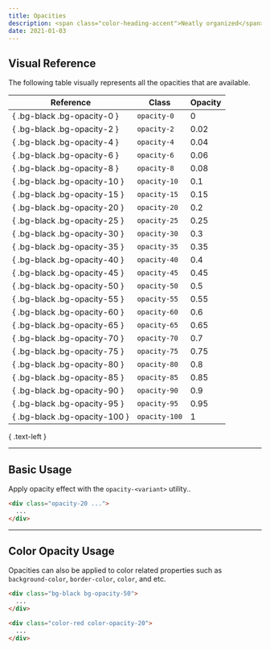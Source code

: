 ```yaml
---
title: Opacities
description: <span class="color-heading-accent">Neatly organized</span> visual <br class="hidden sm.inline">reference for all opacities
date: 2021-01-03
---
```


## Visual Reference

The following table visually represents all the opacities that are available.

| Reference | Class | Opacity |
| - | - | - |
| { .bg-black .bg-opacity-0 } | `opacity-0` | 0 |
| { .bg-black .bg-opacity-2 } | `opacity-2` | 0.02 |
| { .bg-black .bg-opacity-4 } | `opacity-4` | 0.04 |
| { .bg-black .bg-opacity-6 } | `opacity-6` | 0.06 |
| { .bg-black .bg-opacity-8 } | `opacity-8` | 0.08 |
| { .bg-black .bg-opacity-10 } | `opacity-10` | 0.1 |
| { .bg-black .bg-opacity-15 } | `opacity-15` | 0.15 |
| { .bg-black .bg-opacity-20 } | `opacity-20` | 0.2 |
| { .bg-black .bg-opacity-25 } | `opacity-25` | 0.25 |
| { .bg-black .bg-opacity-30 } | `opacity-30` | 0.3 |
| { .bg-black .bg-opacity-35 } | `opacity-35` | 0.35 |
| { .bg-black .bg-opacity-40 } | `opacity-40` | 0.4 |
| { .bg-black .bg-opacity-45 } | `opacity-45` | 0.45 |
| { .bg-black .bg-opacity-50 } | `opacity-50` | 0.5 |
| { .bg-black .bg-opacity-55 } | `opacity-55` | 0.55 |
| { .bg-black .bg-opacity-60 } | `opacity-60` | 0.6 |
| { .bg-black .bg-opacity-65 } | `opacity-65` | 0.65 |
| { .bg-black .bg-opacity-70 } | `opacity-70` | 0.7 |
| { .bg-black .bg-opacity-75 } | `opacity-75` | 0.75 |
| { .bg-black .bg-opacity-80 } | `opacity-80` | 0.8 |
| { .bg-black .bg-opacity-85 } | `opacity-85` | 0.85 |
| { .bg-black .bg-opacity-90 } | `opacity-90` | 0.9 |
| { .bg-black .bg-opacity-95 } | `opacity-95` | 0.95 |
| { .bg-black .bg-opacity-100 } | `opacity-100` | 1 |

{ .text-left }

---

## Basic Usage

Apply opacity effect with the `opacity-<variant>` utility..

```html
<div class="opacity-20 ...">
  ...
</div>
```

---

## Color Opacity Usage

Opacities can also be applied to color related properties such as `background-color`, `border-color`, `color`, and etc.

```html
<div class="bg-black bg-opacity-50">
  ...
</div>

<div class="color-red color-opacity-20">
  ...
</div>
```

